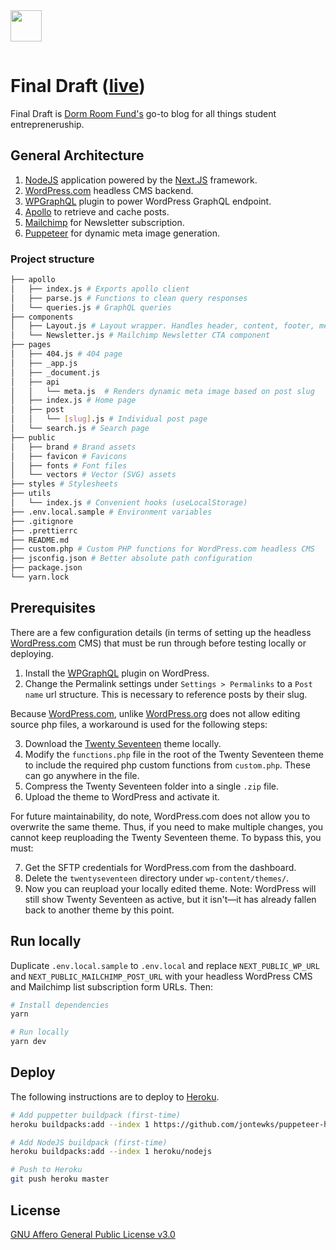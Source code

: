 <img src="https://i.imgur.com/tCvz99i.png" height="50" style="padding-bottom: 15px;"/>

# Final Draft ([live](https://blog.dormroomfund.org))

Final Draft is [Dorm Room Fund's](https://dormroomfund.com) go-to blog for all things student entrepreneruship.

## General Architecture

1. [NodeJS](https://nodejs.org/en/) application powered by the [Next.JS](https://nextjs.org/) framework.
2. [WordPress.com](https://wordpress.com) headless CMS backend.
3. [WPGraphQL](https://github.com/wp-graphql/wp-graphql) plugin to power WordPress GraphQL endpoint.
4. [Apollo](https://www.apollographql.com/) to retrieve and cache posts.
5. [Mailchimp](https://mailchimp.com/) for Newsletter subscription.
6. [Puppeteer](https://github.com/puppeteer/puppeteer) for dynamic meta image generation.

### Project structure

```bash
├── apollo
│   ├── index.js # Exports apollo client
│   ├── parse.js # Functions to clean query responses
│   └── queries.js # GraphQL queries
├── components
│   ├── Layout.js # Layout wrapper. Handles header, content, footer, meta.
│   └── Newsletter.js # Mailchimp Newsletter CTA component
├── pages
│   ├── 404.js # 404 page
│   ├── _app.js
│   ├── _document.js
│   ├── api
│   │   └── meta.js  # Renders dynamic meta image based on post slug
│   ├── index.js # Home page
│   ├── post
│   │   └── [slug].js # Individual post page
│   └── search.js # Search page
├── public
│   ├── brand # Brand assets
│   ├── favicon # Favicons
│   ├── fonts # Font files
│   └── vectors # Vector (SVG) assets
├── styles # Stylesheets
├── utils
│   └── index.js # Convenient hooks (useLocalStorage)
├── .env.local.sample # Environment variables
├── .gitignore
├── .prettierrc
├── README.md
├── custom.php # Custom PHP functions for WordPress.com headless CMS
├── jsconfig.json # Better absolute path configuration
├── package.json
└── yarn.lock
```

## Prerequisites

There are a few configuration details (in terms of setting up the headless [WordPress.com](https://wordpress.com) CMS) that must be run through before testing locally or deploying.

1. Install the [WPGraphQL](https://github.com/wp-graphql/wp-graphql) plugin on WordPress.
2. Change the Permalink settings under `Settings > Permalinks` to a `Post name` url structure. This is necessary to reference posts by their slug.

Because [WordPress.com](https://wordpress.com), unlike [WordPress.org](https://wordpress.org) does not allow editing source php files, a workaround is used for the following steps:

3. Download the [Twenty Seventeen](https://en-ca.wordpress.org/themes/twentyseventeen/) theme locally.
4. Modify the `functions.php` file in the root of the Twenty Seventeen theme to include the required php custom functions from `custom.php`. These can go anywhere in the file.
5. Compress the Twenty Seventeen folder into a single `.zip` file.
6. Upload the theme to WordPress and activate it.

For future maintainability, do note, WordPress.com does not allow you to overwrite the same theme. Thus, if you need to make multiple changes, you cannot keep reuploading the Twenty Seventeen theme. To bypass this, you must:

7. Get the SFTP credentials for WordPress.com from the dashboard.
8. Delete the `twentyseventeen` directory under `wp-content/themes/`.
9. Now you can reupload your locally edited theme. Note: WordPress will still show Twenty Seventeen as active, but it isn't—it has already fallen back to another theme by this point.

## Run locally

Duplicate `.env.local.sample` to `.env.local` and replace `NEXT_PUBLIC_WP_URL` and `NEXT_PUBLIC_MAILCHIMP_POST_URL` with your headless WordPress CMS and Mailchimp list subscription form URLs. Then:

```bash
# Install dependencies
yarn

# Run locally
yarn dev
```

## Deploy

The following instructions are to deploy to [Heroku](http://heroku.com/).

```bash
# Add puppetter buildpack (first-time)
heroku buildpacks:add --index 1 https://github.com/jontewks/puppeteer-heroku-buildpack

# Add NodeJS buildpack (first-time)
heroku buildpacks:add --index 1 heroku/nodejs

# Push to Heroku
git push heroku master
```

## License

[GNU Affero General Public License v3.0](https://github.com/dormroomfund/blog/blob/master/LICENSE)
